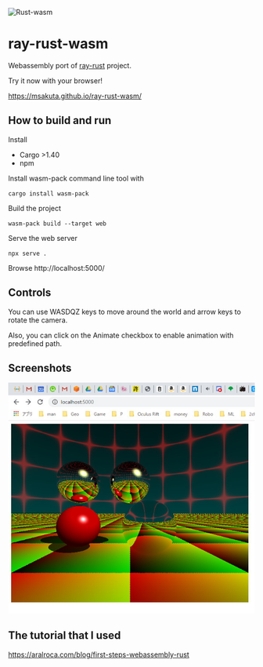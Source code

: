 ![Rust-wasm](https://github.com/msakuta/ray-rust-wasm/workflows/Rust-wasm/badge.svg)

# ray-rust-wasm

Webassembly port of [ray-rust](https://github.com/msakuta/ray-rust) project.

Try it now with your browser!

https://msakuta.github.io/ray-rust-wasm/

## How to build and run

Install

* Cargo >1.40
* npm

Install wasm-pack command line tool with

    cargo install wasm-pack

Build the project

    wasm-pack build --target web

Serve the web server

    npx serve .

Browse http://localhost:5000/

## Controls

You can use WASDQZ keys to move around the world and arrow keys to rotate the camera.

Also, you can click on the Animate checkbox to enable animation with predefined path.

## Screenshots

![screenshot](images/screenshot00.jpg)

## The tutorial that I used

https://aralroca.com/blog/first-steps-webassembly-rust
